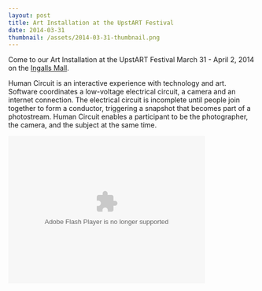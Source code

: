 ```yaml
---
layout: post
title: Art Installation at the UpstART Festival
date: 2014-03-31
thumbnail: /assets/2014-03-31-thumbnail.png
---
```


Come to our Art Installation at the UpstART Festival March 31 - April 2, 2014 on the [Ingalls Mall](https://www.google.com/maps/place/Ingalls+Mall/@42.279509,-83.738341,17z/data=!3m1!4b1!4m2!3m1!1s0x883cae4100e47d0f:0x60e55b28ca4071bc).

Human Circuit is an interactive experience with technology and art. Software coordinates a low-voltage electrical circuit, a camera and an internet connection. The electrical circuit is incomplete until people join together to form a conductor, triggering a snapshot that becomes part of a photostream. Human Circuit enables a participant to be the photographer, the camera, and the subject at the same time.

<object width="400" height="300">
  <param name="flashvars" value="offsite=true&lang=en-us&page_show_url=%2Fphotos%2F120546063%40N05%2Fshow%2F&page_show_back_url=%2Fphotos%2F120546063%40N05%2F&user_id=120546063@N05&jump_to="></param>
  <param name="movie" value="https://www.flickr.com/apps/slideshow/show.swf?v=140556"></param>
  <param name="allowFullScreen" value="true"></param>
  <embed type="application/x-shockwave-flash" src="https://www.flickr.com/apps/slideshow/show.swf?v=140556" allowFullScreen="true" flashvars="offsite=true&lang=en-us&page_show_url=%2Fphotos%2F120546063%40N05%2Fshow%2F&page_show_back_url=%2Fphotos%2F120546063%40N05%2F&user_id=120546063@N05&jump_to=" width="400" height="300"></embed>
</object>
